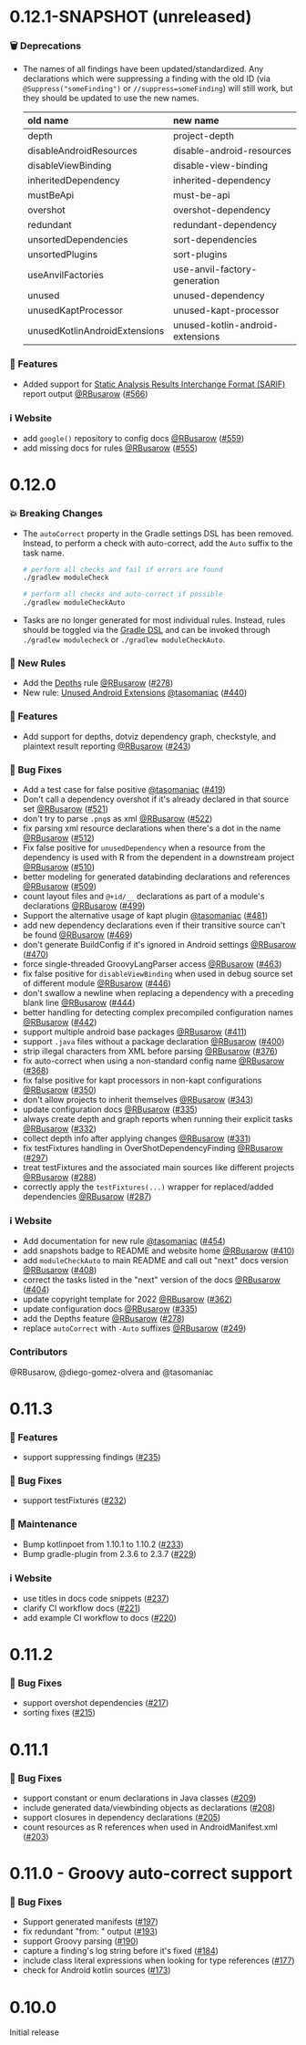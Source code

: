 # 0.12.1-SNAPSHOT (unreleased)

### 🗑 Deprecations

- The names of all findings have been updated/standardized. Any declarations which were suppressing
  a finding with the old ID (via `@Suppress("someFinding")` or `//suppress=someFinding`) will still
  work, but they should be updated to use the new names.

  | old name                      | new name                         |
  |:------------------------------|:---------------------------------|
  | depth                         | project-depth                    |
  | disableAndroidResources       | disable-android-resources        |
  | disableViewBinding            | disable-view-binding             |
  | inheritedDependency           | inherited-dependency             |
  | mustBeApi                     | must-be-api                      |
  | overshot                      | overshot-dependency              |
  | redundant                     | redundant-dependency             |
  | unsortedDependencies          | sort-dependencies                |
  | unsortedPlugins               | sort-plugins                     |
  | useAnvilFactories             | use-anvil-factory-generation     |
  | unused                        | unused-dependency                |
  | unusedKaptProcessor           | unused-kapt-processor            |
  | unusedKotlinAndroidExtensions | unused-kotlin-android-extensions |

### 🚀 Features

- Added support
  for [Static Analysis Results Interchange Format (SARIF)](https://sarifweb.azurewebsites.net)
  report
  output [@RBusarow](https://github.com/RBusarow) ([#566](https://github.com/rbusarow/ModuleCheck/pull/566))

### ℹ️ Website

- add `google()` repository to config
  docs [@RBusarow](https://github.com/RBusarow) ([#559](https://github.com/rbusarow/ModuleCheck/pull/559))
- add missing docs for
  rules [@RBusarow](https://github.com/RBusarow) ([#555](https://github.com/rbusarow/ModuleCheck/pull/555))

# 0.12.0

### 💥 Breaking Changes

- The `autoCorrect` property in the Gradle settings DSL has been removed. Instead, to perform a
  check with auto-correct, add the `Auto` suffix to the task name.
  ```bash
  # perform all checks and fail if errors are found
  ./gradlew moduleCheck

  # perform all checks and auto-correct if possible
  ./gradlew moduleCheckAuto
  ```
- Tasks are no longer generated for most individual rules. Instead, rules should be toggled via
  the [Gradle DSL](http://localhost:3000/ModuleCheck/docs/next/configuration) and can be invoked
  through `./gradlew modulecheck` or `./gradlew moduleCheckAuto`.

### 📐 New Rules

- Add the [Depths](https://rbusarow.github.io/ModuleCheck/docs/0.12.0/rules/depths)
  rule [@RBusarow](https://github.com/RBusarow)  ([#278](https://github.com/rbusarow/ModuleCheck/pull/278))
- New
  rule: [Unused Android Extensions](https://rbusarow.github.io/ModuleCheck/docs/0.12.0/rules/unused_kotlin_android_extensions) [@tasomaniac](https://github.com/tasomaniac) ([#440](https://github.com/rbusarow/ModuleCheck/pull/440))

### 🚀 Features

- Add support for depths, dotviz dependency graph, checkstyle, and plaintext result
  reporting [@RBusarow](https://github.com/RBusarow) ([#243](https://github.com/rbusarow/ModuleCheck/pull/243))

### 🐛 Bug Fixes

- Add a test case for false
  positive [@tasomaniac](https://github.com/tasomaniac) ([#419](https://github.com/rbusarow/ModuleCheck/pull/419))
- Don't call a dependency overshot if it's already declared in that source
  set [@RBusarow](https://github.com/RBusarow) ([#521](https://github.com/rbusarow/ModuleCheck/pull/521))
- don't try to parse `.png`s as
  xml [@RBusarow](https://github.com/RBusarow) ([#522](https://github.com/rbusarow/ModuleCheck/pull/522))
- fix parsing xml resource declarations when there's a dot in the
  name [@RBusarow](https://github.com/RBusarow) ([#512](https://github.com/rbusarow/ModuleCheck/pull/512))
- Fix false positive for `unusedDependency` when a resource from the dependency is used with R from
  the dependent in a downstream
  project [@RBusarow](https://github.com/RBusarow) ([#510](https://github.com/rbusarow/ModuleCheck/pull/510))
- better modeling for generated databinding declarations and
  references [@RBusarow](https://github.com/RBusarow) ([#509](https://github.com/rbusarow/ModuleCheck/pull/509))
- count layout files and `@+id/__` declarations as part of a module's
  declarations [@RBusarow](https://github.com/RBusarow) ([#499](https://github.com/rbusarow/ModuleCheck/pull/499))
- Support the alternative usage of kapt
  plugin [@tasomaniac](https://github.com/tasomaniac) ([#481](https://github.com/rbusarow/ModuleCheck/pull/481))
- add new dependency declarations even if their transitive source can't be
  found [@RBusarow](https://github.com/RBusarow) ([#469](https://github.com/rbusarow/ModuleCheck/pull/469))
- don't generate BuildConfig if it's ignored in Android
  settings [@RBusarow](https://github.com/RBusarow) ([#470](https://github.com/rbusarow/ModuleCheck/pull/470))
- force single-threaded GroovyLangParser
  access [@RBusarow](https://github.com/RBusarow) ([#463](https://github.com/rbusarow/ModuleCheck/pull/463))
- fix false positive for `disableViewBinding` when used in debug source set of different
  module [@RBusarow](https://github.com/RBusarow) ([#446](https://github.com/rbusarow/ModuleCheck/pull/446))
- don't swallow a newline when replacing a dependency with a preceding blank
  line [@RBusarow](https://github.com/RBusarow) ([#444](https://github.com/rbusarow/ModuleCheck/pull/444))
- better handling for detecting complex precompiled configuration
  names [@RBusarow](https://github.com/RBusarow) ([#442](https://github.com/rbusarow/ModuleCheck/pull/442))
- support multiple android base
  packages [@RBusarow](https://github.com/RBusarow) ([#411](https://github.com/rbusarow/ModuleCheck/pull/411))
- support `.java` files without a package
  declaration [@RBusarow](https://github.com/RBusarow) ([#400](https://github.com/rbusarow/ModuleCheck/pull/400))
- strip illegal characters from XML before
  parsing [@RBusarow](https://github.com/RBusarow) ([#376](https://github.com/rbusarow/ModuleCheck/pull/376))
- fix auto-correct when using a non-standard config
  name [@RBusarow](https://github.com/RBusarow) ([#368](https://github.com/rbusarow/ModuleCheck/pull/368))
- fix false positive for kapt processors in non-kapt
  configurations [@RBusarow](https://github.com/RBusarow) ([#350](https://github.com/rbusarow/ModuleCheck/pull/350))
- don't allow projects to inherit
  themselves [@RBusarow](https://github.com/RBusarow) ([#343](https://github.com/rbusarow/ModuleCheck/pull/343))
- update configuration
  docs [@RBusarow](https://github.com/RBusarow) ([#335](https://github.com/rbusarow/ModuleCheck/pull/335))
- always create depth and graph reports when running their explicit
  tasks [@RBusarow](https://github.com/RBusarow) ([#332](https://github.com/rbusarow/ModuleCheck/pull/332))
- collect depth info after applying
  changes [@RBusarow](https://github.com/RBusarow) ([#331](https://github.com/rbusarow/ModuleCheck/pull/331))
- fix testFixtures handling in
  OverShotDependencyFinding [@RBusarow](https://github.com/RBusarow) ([#297](https://github.com/rbusarow/ModuleCheck/pull/297))
- treat testFixtures and the associated main sources like different
  projects [@RBusarow](https://github.com/RBusarow) ([#288](https://github.com/rbusarow/ModuleCheck/pull/288))
- correctly apply the `testFixtures(...)` wrapper for replaced/added
  dependencies [@RBusarow](https://github.com/RBusarow) ([#287](https://github.com/rbusarow/ModuleCheck/pull/287))

### ℹ️ Website

- Add documentation for new
  rule [@tasomaniac](https://github.com/tasomaniac) ([#454](https://github.com/rbusarow/ModuleCheck/pull/454))
- add snapshots badge to README and website
  home [@RBusarow](https://github.com/RBusarow) ([#410](https://github.com/rbusarow/ModuleCheck/pull/410))
- add `moduleCheckAuto` to main README and call out "next" docs
  version [@RBusarow](https://github.com/RBusarow) ([#408](https://github.com/rbusarow/ModuleCheck/pull/408))
- correct the tasks listed in the "next" version of the
  docs [@RBusarow](https://github.com/RBusarow) ([#404](https://github.com/rbusarow/ModuleCheck/pull/404))
- update copyright template for
  2022 [@RBusarow](https://github.com/RBusarow) ([#362](https://github.com/rbusarow/ModuleCheck/pull/362))
- update configuration
  docs [@RBusarow](https://github.com/RBusarow) ([#335](https://github.com/rbusarow/ModuleCheck/pull/335))
- add the Depths
  feature [@RBusarow](https://github.com/RBusarow) ([#278](https://github.com/rbusarow/ModuleCheck/pull/278))
- replace `autoCorrect` with `-Auto`
  suffixes [@RBusarow](https://github.com/RBusarow) ([#249](https://github.com/rbusarow/ModuleCheck/pull/249))

### Contributors

@RBusarow, @diego-gomez-olvera and @tasomaniac

# 0.11.3

### 🚀 Features

- support suppressing findings ([#235](https://github.com/rbusarow/ModuleCheck/pull/235))

### 🐛 Bug Fixes

- support testFixtures ([#232](https://github.com/rbusarow/ModuleCheck/pull/232))

### 🧰 Maintenance

- Bump kotlinpoet from 1.10.1 to 1.10.2 ([#233](https://github.com/rbusarow/ModuleCheck/pull/233))
- Bump gradle-plugin from 2.3.6 to 2.3.7 ([#229](https://github.com/rbusarow/ModuleCheck/pull/229))

### ℹ️ Website

- use titles in docs code snippets ([#237](https://github.com/rbusarow/ModuleCheck/pull/237))
- clarify CI workflow docs ([#221](https://github.com/rbusarow/ModuleCheck/pull/221))
- add example CI workflow to docs ([#220](https://github.com/rbusarow/ModuleCheck/pull/220))

# 0.11.2

### 🐛 Bug Fixes

- support overshot dependencies ([#217](https://github.com/rbusarow/ModuleCheck/pull/217))
- sorting fixes ([#215](https://github.com/rbusarow/ModuleCheck/pull/215))

# 0.11.1

### 🐛 Bug Fixes

- support constant or enum declarations in Java
  classes ([#209](https://github.com/rbusarow/ModuleCheck/pull/209))
- include generated data/viewbinding objects as
  declarations ([#208](https://github.com/rbusarow/ModuleCheck/pull/208))
- support closures in dependency
  declarations ([#205](https://github.com/rbusarow/ModuleCheck/pull/205))
- count resources as R references when used in
  AndroidManifest.xml ([#203](https://github.com/rbusarow/ModuleCheck/pull/203))

# 0.11.0 - Groovy auto-correct support

### 🐛 Bug Fixes

- Support generated manifests ([#197](https://github.com/rbusarow/ModuleCheck/pull/197))
- fix redundant "from: " output ([#193](https://github.com/rbusarow/ModuleCheck/pull/193))
- support Groovy parsing ([#190](https://github.com/rbusarow/ModuleCheck/pull/190))
- capture a finding's log string before it's
  fixed ([#184](https://github.com/rbusarow/ModuleCheck/pull/184))
- include class literal expressions when looking for type
  references ([#177](https://github.com/rbusarow/ModuleCheck/pull/177))
- check for Android kotlin sources ([#173](https://github.com/rbusarow/ModuleCheck/pull/173))

# 0.10.0

Initial release
